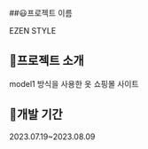 ##😃프로젝트 이름
<div>EZEN STYLE</div>

<h2>🧥프로젝트 소개</h2>
<div>model1 방식을 사용한 옷 쇼핑몰 사이트</div>

<h2>📆개발 기간</h2>
<div>2023.07.19~2023.08.09</div>
